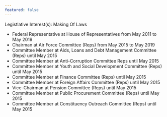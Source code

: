 ```yaml
---
featured: false
---
```

Legistlative Interest(s): Making Of Laws

* Federal Representative at House of Representatives from May 2011 to May 2019
* Chairman at Air Force Committee (Reps) from May 2015 to May 2019
* Committee Member at Aids, Loans and Debt Management Committee (Reps) until May 2015
* Committee Member at Anti-Corruption Committee Reps until May 2015
* Committee Member at Youth and Social Development Committee (Reps) until May 2015
* Committee Member at Finance Committee (Reps) until May 2015
* Committee Member at Foreign Affairs Committee (Reps) until May 2015
* Vice-Chairman at Pension Committee (Reps) until May 2015
* Committee Member at Public Procurement Committee (Reps) until May 2015
* Committee Member at Constituency Outreach Committee (Reps) until May 2015

